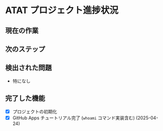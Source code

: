 # ATAT プロジェクト進捗状況

## 現在の作業

## 次のステップ

## 検出された問題
- 特になし

## 完了した機能
- [x] プロジェクトの初期化
- [x] GitHub Apps チュートリアル完了 (`whoami` コマンド実装含む) (2025-04-24)